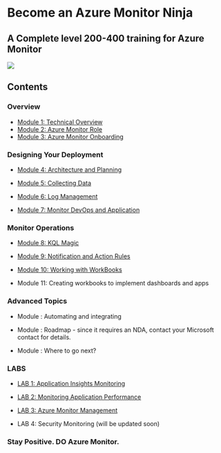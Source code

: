 # Become an Azure Monitor Ninja

## A Complete level 200-400 training for Azure Monitor 

<img src="https://github.com/eshlomo1/Azure-Monitor-Ninja-Training.MD/blob/master/Media/AzureMonito_WS1.png">

## Contents

### Overview

* [Module 1: Technical Overview](https://github.com/eshlomo1/Azure-Monitor-Ninja-Training.MD/blob/master/Overview/Module%201:%20Technical%20Overview.MD)
* [Module 2: Azure Monitor Role](https://github.com/eshlomo1/Azure-Monitor-Ninja-Training.MD/blob/master/Overview/Module%202:%20Azure%20Monitor%20Role.MD)
* [Module 3: Azure Monitor Onboarding](https://github.com/eshlomo1/Azure-Monitor-Ninja-Training.MD/blob/master/Overview/Module%203:%20Azure%20Monitor%20Onboarding.MD)

### Designing Your Deployment

* [Module 4: Architecture and Planning](https://github.com/eshlomo1/Azure-Monitor-Ninja-Training.MD/blob/master/Designing%20Your%20Deployment/Module%204:%20Architecture%20and%20Planning.MD)

* [Module 5: Collecting Data](https://github.com/eshlomo1/Azure-Monitor-Ninja-Training.MD/blob/master/Designing%20Your%20Deployment/Module%205:%20Collecting%20Data.MD)

* [Module 6: Log Management](https://github.com/eshlomo1/Azure-Monitor-Ninja-Training.MD/blob/master/Designing%20Your%20Deployment/Module%206:%20Log%20Management.MD)

* [Module 7: Monitor DevOps and Application](https://github.com/eshlomo1/Azure-Monitor-Ninja-Training.MD/blob/master/Designing%20Your%20Deployment/Module%207:%20Monitor%20DevOps%20and%20Application.MD)

### Monitor Operations

* [Module 8: KQL Magic](https://github.com/eshlomo1/Azure-Monitor-Ninja-Training.MD/blob/master/Monitor%20Operations/Module%208:%20KQL%20Magic.MD)

* [Module 9: Notification and Action Rules](https://github.com/eshlomo1/Azure-Monitor-Ninja-Training.MD/blob/master/Monitor%20Operations/Module%209:%20Notification%20and%20Action%20Rules.MD)

* [Module 10: Working with WorkBooks](https://github.com/eshlomo1/Azure-Monitor-Ninja-Training.MD/blob/master/Monitor%20Operations/Module%2010:%20Working%20with%20WorkBooks.MD)

* Module 11: Creating workbooks to implement dashboards and apps

### Advanced Topics

* Module : Automating and integrating 

* Module : Roadmap - since it requires an NDA, contact your Microsoft contact for details.

* Module : Where to go next?

### LABS

* [LAB 1: Application Insights Monitoring](https://github.com/eshlomo1/Azure-Monitor-Ninja-Training.MD/blob/master/LABS/LAB%201:%20Application%20Insights%20Monitoring.MD)

* [LAB 2: Monitoring Application Performance](https://github.com/eshlomo1/Azure-Monitor-Ninja-Training.MD/blob/master/LABS/LAB%202:%20Monitoring%20Application%20Performance.MD)

* [LAB 3: Azure Monitor Management](https://github.com/eshlomo1/Azure-Monitor-Ninja-Training.MD/blob/master/LABS/LAB%203:%20Azure%20Monitor%20%20Management.MD)

* LAB 4: Security Monitoring (will be updated soon)

### Stay Positive. DO Azure Monitor.


